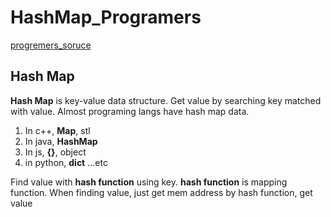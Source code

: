 # HashMap_Programers

[progremers_soruce](https://programmers.co.kr/learn/courses/30/parts/12077)

## Hash Map

**Hash Map** is key-value data structure. Get value by searching key matched with value. Almost programing langs have hash map data.

1. In c++, **Map**, stl
2. In java, **HashMap**
3. In js, **{}**, object
4. in python, **dict**
...etc

Find value with **hash function** using key. **hash function** is mapping function. When finding value, just get mem address by hash function, get value
